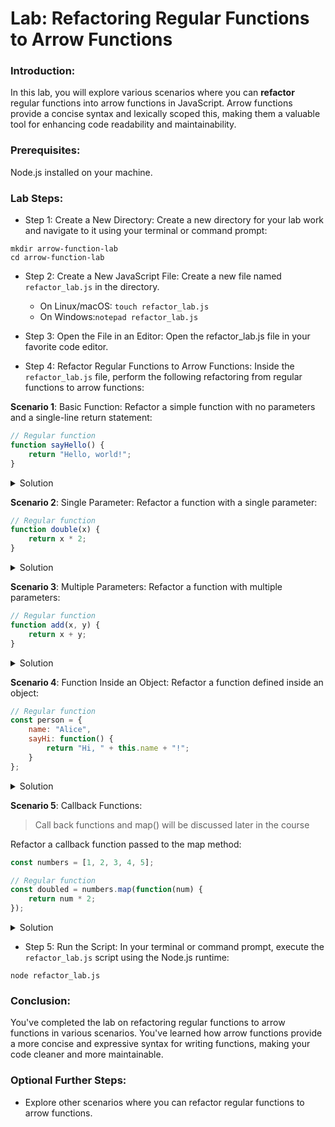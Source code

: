 # Lab: Refactoring Regular Functions to Arrow Functions

### Introduction:

In this lab, you will explore various scenarios where you can **refactor** regular functions into arrow functions in JavaScript. Arrow functions provide a concise syntax and lexically scoped this, making them a valuable tool for enhancing code readability and maintainability.

### Prerequisites:

Node.js installed on your machine.

### Lab Steps:

- Step 1: Create a New Directory:
Create a new directory for your lab work and navigate to it using your terminal or command prompt:

```shell
mkdir arrow-function-lab
cd arrow-function-lab
```

- Step 2: Create a New JavaScript File:
Create a new file named `refactor_lab.js` in the directory.
  - On Linux/macOS: `touch refactor_lab.js`
  - On Windows:`notepad refactor_lab.js`


- Step 3: Open the File in an Editor:
Open the refactor_lab.js file in your favorite code editor.

- Step 4: Refactor Regular Functions to Arrow Functions:
Inside the `refactor_lab.js` file, perform the following refactoring from regular functions to arrow functions:

**Scenario 1**: Basic Function:
Refactor a simple function with no parameters and a single-line return statement:

```js
// Regular function
function sayHello() {
    return "Hello, world!";
}
```

<details>
  <summary>Solution</summary>

const sayHelloArrow = () => "Hello, world!";

</details>


**Scenario 2**: Single Parameter:
Refactor a function with a single parameter:

```js
// Regular function
function double(x) {
    return x * 2;
}
```

<details>
  <summary>Solution</summary>

const doubleArrow = x => x * 2;

</details>


**Scenario 3**: Multiple Parameters:
Refactor a function with multiple parameters:

```js
// Regular function
function add(x, y) {
    return x + y;
}
```

<details>
  <summary>Solution</summary>

const addArrow = (x, y) => x + y;

</details>

**Scenario 4**: Function Inside an Object:
Refactor a function defined inside an object:

```js
// Regular function
const person = {
    name: "Alice",
    sayHi: function() {
        return "Hi, " + this.name + "!";
    }
};
```

<details>
  <summary>Solution</summary>
<pre>
const personArrow = {
    name: "Alice",
    sayHi: () => "Hi, " + this.name + "!" // 'this' will not work as expected here
};
</pre>
</details> 


**Scenario 5**: Callback Functions:
> Call back functions and map() will be discussed later in the course

Refactor a callback function passed to the map method:

```js
const numbers = [1, 2, 3, 4, 5];

// Regular function
const doubled = numbers.map(function(num) {
    return num * 2;
});
```

<details>
  <summary>Solution</summary>

const doubledArrow = numbers.map(num => num * 2);

</details>

- Step 5: Run the Script:
In your terminal or command prompt, execute the `refactor_lab.js` script using the Node.js runtime:

```shell
node refactor_lab.js
```

### Conclusion:

You've completed the lab on refactoring regular functions to arrow functions in various scenarios. You've learned how arrow functions provide a more concise and expressive syntax for writing functions, making your code cleaner and more maintainable.

### Optional Further Steps:

- Explore other scenarios where you can refactor regular functions to arrow functions.




